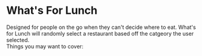 # What's For Lunch 

Designed for people on the go when they can't decide where to eat. What's for Lunch will randomly select a restaurant based off the catgeory the user selected.  
Things you may want to cover:

